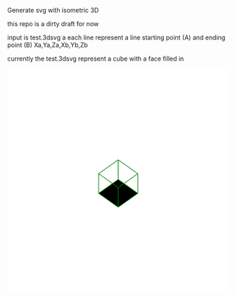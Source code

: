 Generate svg with isometric 3D

this repo is a dirty draft for now

input is test.3dsvg a each line represent a line starting point (A) and ending point (B)
Xa,Ya,Za,Xb,Yb,Zb

currently the test.3dsvg represent a cube with a face filled in

<img src="./example/result.svg">
